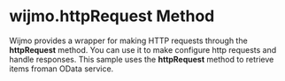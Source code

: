 wijmo.httpRequest Method
============================

Wijmo provides a wrapper for making HTTP requests through the __httpRequest__ method. You can use it to make configure http requests and handle responses. This sample uses the __httpRequest__ method to retrieve items froman OData service.   